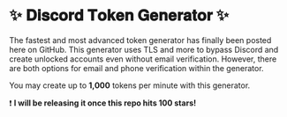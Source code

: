 # ✨ 𝐃𝐢𝐬𝐜𝐨𝐫𝐝 𝐓𝐨𝐤𝐞𝐧 𝐆𝐞𝐧𝐞𝐫𝐚𝐭𝐨𝐫 ✨

The fastest and most advanced token generator has finally been posted here on GitHub. This generator uses TLS and more to bypass Discord and create unlocked accounts even without email verification. However, there are both options for email and phone verification within the generator. 

You may create up to **1,000** tokens per minute with this generator.

❗️ **I will be releasing it once this repo hits 100 stars!**
